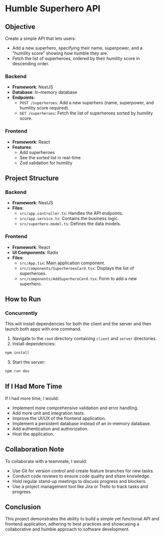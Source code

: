 # Humble Superhero API

## Objective
Create a simple API that lets users:
- Add a new superhero, specifying their name, superpower, and a "humility score" showing how humble they are.
- Fetch the list of superheroes, ordered by their humility score in descending order.


### Backend
- **Framework**: NestJS
- **Database**: In-memory database
- **Endpoints**:
  - `POST /superheroes`: Add a new superhero (name, superpower, and humility score required).
  - `GET /superheroes`: Fetch the list of superheroes sorted by humility score.

### Frontend 
- **Framework**: React
- **Features**:
  - Add superheroes
  - See the sorted list in real-time
  - Zod validation for humility

## Project Structure

### Backend
- **Framework**: NestJS
- **Files**:
  - `src/app.controller.ts`: Handles the API endpoints.
  - `src/app.service.ts`: Contains the business logic.
  - `src/superhero.model.ts`: Defines the data models.

### Frontend
- **Framework**: React
- **UI Components**: Radix
- **Files**:
  - `src/App.tsx`: Main application component.
  - `src/components/SuperheroesCard.tsx`: Displays the list of superheroes.
  - `src/components/AddSuperheroCard.tsx`: Form to add a new superhero.

## How to Run

### Concurrently
This will install dependencies for both the client and the server and then launch both apps with one command.

1. Navigate to the `root` directory containing `client` and `server` directories.
2. Install dependencies: 
```bash
npm install
```
3. Start the server: 
```bash
npm run dev
```

## If I Had More Time
If I had more time, I would:
- Implement more comprehensive validation and error handling.
- Add more unit and integration tests.
- Improve the UI/UX of the frontend application.
- Implement a persistent database instead of an in-memory database.
- Add authentication and authorization.
- Host the application.

## Collaboration Note
To collaborate with a teammate, I would:
- Use Git for version control and create feature branches for new tasks.
- Conduct code reviews to ensure code quality and share knowledge.
- Hold regular stand-up meetings to discuss progress and blockers.
- Use a project management tool like Jira or Trello to track tasks and progress.

## Conclusion
This project demonstrates the ability to build a simple yet functional API and frontend application, adhering to best practices and showcasing a collaborative and humble approach to software development.
